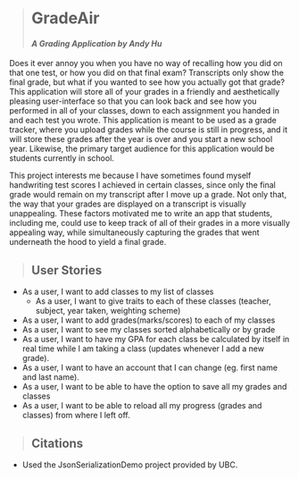 > # GradeAir
>
> #### *A Grading Application by Andy Hu*
>
Does it ever annoy you when you have no way of recalling how you did on 
that one test, or how you did on that final exam? Transcripts only show 
the final grade, but what if you wanted to see how you actually got that 
grade? This application will store all of your grades in a friendly and
aesthetically pleasing user-interface so that you can look back and see
how you performed in all of your classes, down to each assignment you
handed in and each test you wrote. This application is meant to be used 
as a grade tracker, where you upload grades while the course is still 
in progress, and it will store these grades after the year is over
and you start a new school year. Likewise, the primary target audience
for this application would be students currently in school. 

This project interests me because I have sometimes found myself handwriting
test scores I achieved in certain classes, since only the final grade would
remain on my transcript after I move up a grade. Not only that, the way that
your grades are displayed on a transcript is visually unappealing. These
factors motivated me to write an app that students, including me, could 
use to keep track of all of their grades in a more visually appealing way,
while simultaneously capturing the grades that went underneath the hood
to yield a final grade. 

> ## User Stories
- As a user, I want to add classes to my list of classes
  - As a user, I want to give traits to each of these classes (teacher, subject, year taken, weighting scheme)
- As a user, I want to add grades(marks/scores) to each of my classes
- As a user, I want to see my classes sorted alphabetically or by grade
- As a user, I want to have my GPA for each class be calculated by itself in real time while I am taking a class (updates whenever I add a new grade).
- As a user, I want to have an account that I can change (eg. first name and last name).
- As a user, I want to be able to have the option to save all my grades and classes
- As a user, I want to be able to reload all my progress (grades and classes) from where I left off.

> ## Citations
- Used the JsonSerializationDemo project provided by UBC.